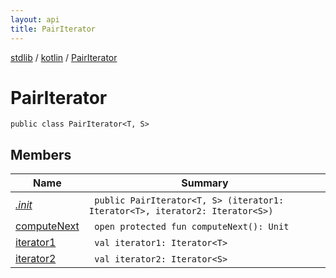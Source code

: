 ```yaml
---
layout: api
title: PairIterator
---
```

[stdlib](../../index.html) / [kotlin](../index.html) / [PairIterator](index.html)

# PairIterator

```
public class PairIterator<T, S> 
```
## Members
| Name | Summary |
|------|---------|
|[*.init*](_init_.html)|&nbsp;&nbsp;`public PairIterator<T, S> (iterator1: Iterator<T>, iterator2: Iterator<S>)`<br>|
|[computeNext](computeNext.html)|&nbsp;&nbsp;`open protected fun computeNext(): Unit`<br>|
|[iterator1](iterator1.html)|&nbsp;&nbsp;`val iterator1: Iterator<T>`<br>|
|[iterator2](iterator2.html)|&nbsp;&nbsp;`val iterator2: Iterator<S>`<br>|
